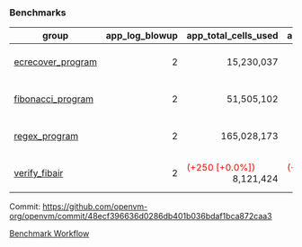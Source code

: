 ### Benchmarks
| group | app_log_blowup | app_total_cells_used | app_total_cycles | app_total_proof_time_ms | leaf_log_blowup | leaf_total_cells_used | leaf_total_cycles | leaf_total_proof_time_ms | max_segment_length | instance | alloc |
|---|---|---|---|---|---|---|---|---|---|---|---|
| [ ecrecover_program ](https://github.com/openvm-org/openvm/blob/benchmark-results/benchmarks/individual/ecrecover-48ecf396636d0286db401b036bdaf1bca872caa3.md) | <div style='text-align: right'> 2 </div>  | <div style='text-align: right'> 15,230,037 </div>  | <div style='text-align: right'> 290,016 </div>  | <span style='color: green'>(-23.0 [-1.0%])</span><div style='text-align: right'> 2,374.0 </div>  | <div style='text-align: right'> - </div>  | <div style='text-align: right'> - </div>  | <div style='text-align: right'> - </div>  | <div style='text-align: right'> - </div>  | 1048476 | 64cpu-linux-arm64 | mimalloc |
| [ fibonacci_program ](https://github.com/openvm-org/openvm/blob/benchmark-results/benchmarks/individual/fibonacci-48ecf396636d0286db401b036bdaf1bca872caa3.md) | <div style='text-align: right'> 2 </div>  | <div style='text-align: right'> 51,505,102 </div>  | <div style='text-align: right'> 1,500,137 </div>  | <span style='color: green'>(-36.0 [-0.7%])</span><div style='text-align: right'> 5,440.0 </div>  | <div style='text-align: right'> 2 </div>  | <span style='color: green'>(-35,990 [-0.0%])</span><div style='text-align: right'> 128,932,681 </div>  | <span style='color: green'>(-3,298 [-0.1%])</span><div style='text-align: right'> 3,170,290 </div>  | <span style='color: green'>(-137.0 [-1.0%])</span><div style='text-align: right'> 13,228.0 </div>  | 1048476 | 64cpu-linux-arm64 | mimalloc |
| [ regex_program ](https://github.com/openvm-org/openvm/blob/benchmark-results/benchmarks/individual/regex-48ecf396636d0286db401b036bdaf1bca872caa3.md) | <div style='text-align: right'> 2 </div>  | <div style='text-align: right'> 165,028,173 </div>  | <div style='text-align: right'> 4,190,904 </div>  | <span style='color: green'>(-91.0 [-0.6%])</span><div style='text-align: right'> 15,721.0 </div>  | <div style='text-align: right'> 2 </div>  | <span style='color: green'>(-13,570 [-0.0%])</span><div style='text-align: right'> 291,397,882 </div>  | <span style='color: green'>(-1,140 [-0.0%])</span><div style='text-align: right'> 6,524,037 </div>  | <span style='color: green'>(-100.0 [-0.4%])</span><div style='text-align: right'> 25,391.0 </div>  | 1048476 | 64cpu-linux-arm64 | mimalloc |
| [ verify_fibair ](https://github.com/openvm-org/openvm/blob/benchmark-results/benchmarks/individual/verify_fibair-48ecf396636d0286db401b036bdaf1bca872caa3.md) | <div style='text-align: right'> 2 </div>  | <span style='color: red'>(+250 [+0.0%])</span><div style='text-align: right'> 8,121,424 </div>  | <span style='color: red'>(+4 [+0.0%])</span><div style='text-align: right'> 195,361 </div>  | <span style='color: red'>(+20.0 [+1.4%])</span><div style='text-align: right'> 1,472.0 </div>  | <div style='text-align: right'> - </div>  | <div style='text-align: right'> - </div>  | <div style='text-align: right'> - </div>  | <div style='text-align: right'> - </div>  | 1048476 | 64cpu-linux-arm64 | mimalloc |


Commit: https://github.com/openvm-org/openvm/commit/48ecf396636d0286db401b036bdaf1bca872caa3

[Benchmark Workflow](https://github.com/openvm-org/openvm/actions/runs/12557560920)
